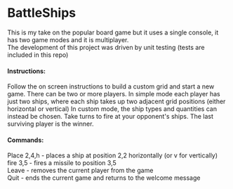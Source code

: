 # BattleShips
This is my take on the popular board game but it uses a single console, it has two game modes and it is multiplayer.
<br>The development of this project was driven by unit testing (tests are included in this repo)

<h4>Instructions:</h4>
Follow the on screen instructions to build a custom grid and start a new game. There can be two or more players. In simple mode each player has just two ships, where each ship takes up two adjacent grid positions (either horizontal or vertical) In custom mode, the ship types and quantities can instead be chosen. Take turns to fire at your opponent's ships. The last surviving player is the winner.
<br><h4>Commands:</h4>
Place 2,4,h - places a ship at position 2,2 horizontally (or v for vertically)
<br>fire 3,5 - fires a missile to position 3,5
<br>Leave - removes the current player from the game
<br>Quit - ends the current game and returns to the welcome message
